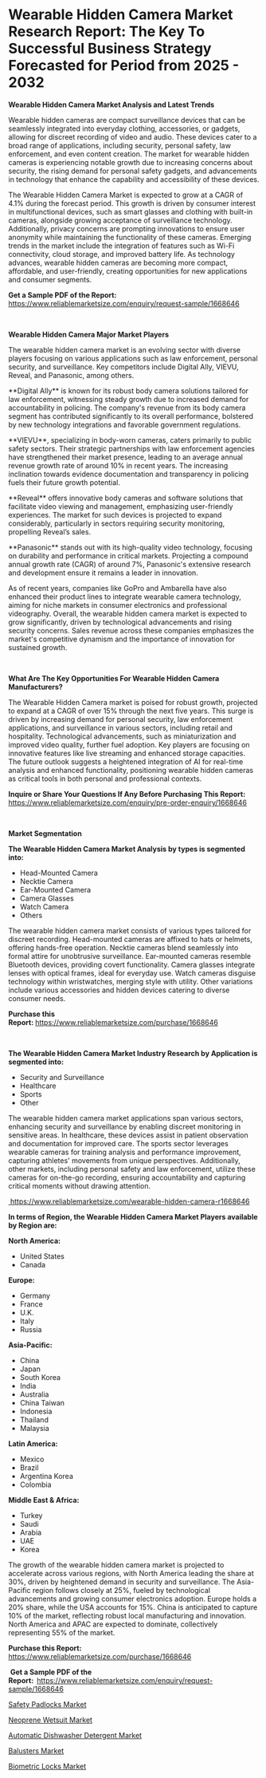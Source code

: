 <p><h1>Wearable Hidden Camera Market Research Report: The Key To Successful Business Strategy Forecasted for Period from 2025 - 2032</h1></p><p><strong>Wearable Hidden Camera Market Analysis and Latest Trends</strong></p>
<p><p>Wearable hidden cameras are compact surveillance devices that can be seamlessly integrated into everyday clothing, accessories, or gadgets, allowing for discreet recording of video and audio. These devices cater to a broad range of applications, including security, personal safety, law enforcement, and even content creation. The market for wearable hidden cameras is experiencing notable growth due to increasing concerns about security, the rising demand for personal safety gadgets, and advancements in technology that enhance the capability and accessibility of these devices.</p><p>The Wearable Hidden Camera Market is expected to grow at a CAGR of 4.1% during the forecast period. This growth is driven by consumer interest in multifunctional devices, such as smart glasses and clothing with built-in cameras, alongside growing acceptance of surveillance technology. Additionally, privacy concerns are prompting innovations to ensure user anonymity while maintaining the functionality of these cameras. Emerging trends in the market include the integration of features such as Wi-Fi connectivity, cloud storage, and improved battery life. As technology advances, wearable hidden cameras are becoming more compact, affordable, and user-friendly, creating opportunities for new applications and consumer segments.</p></p>
<p><strong>Get a Sample PDF of the Report:&nbsp;</strong> <a href="https://www.reliablemarketsize.com/enquiry/request-sample/1668646?utm_campaign=1991&utm_medium=2&utm_source=Github&utm_content=ia&utm_term=04042025&utm_id=wearable-hidden-camera">https://www.reliablemarketsize.com/enquiry/request-sample/1668646</a></p>
<p>&nbsp;</p>
<p><strong>Wearable Hidden Camera Major Market Players</strong></p>
<p><p>The wearable hidden camera market is an evolving sector with diverse players focusing on various applications such as law enforcement, personal security, and surveillance. Key competitors include Digital Ally, VIEVU, Reveal, and Panasonic, among others.</p><p>**Digital Ally** is known for its robust body camera solutions tailored for law enforcement, witnessing steady growth due to increased demand for accountability in policing. The company's revenue from its body camera segment has contributed significantly to its overall performance, bolstered by new technology integrations and favorable government regulations.</p><p>**VIEVU**, specializing in body-worn cameras, caters primarily to public safety sectors. Their strategic partnerships with law enforcement agencies have strengthened their market presence, leading to an average annual revenue growth rate of around 10% in recent years. The increasing inclination towards evidence documentation and transparency in policing fuels their future growth potential.</p><p>**Reveal** offers innovative body cameras and software solutions that facilitate video viewing and management, emphasizing user-friendly experiences. The market for such devices is projected to expand considerably, particularly in sectors requiring security monitoring, propelling Reveal’s sales.</p><p>**Panasonic** stands out with its high-quality video technology, focusing on durability and performance in critical markets. Projecting a compound annual growth rate (CAGR) of around 7%, Panasonic's extensive research and development ensure it remains a leader in innovation.</p><p>As of recent years, companies like GoPro and Ambarella have also enhanced their product lines to integrate wearable camera technology, aiming for niche markets in consumer electronics and professional videography. Overall, the wearable hidden camera market is expected to grow significantly, driven by technological advancements and rising security concerns. Sales revenue across these companies emphasizes the market's competitive dynamism and the importance of innovation for sustained growth.</p></p>
<p>&nbsp;</p>
<p><strong>What Are The Key Opportunities For Wearable Hidden Camera Manufacturers?</strong></p>
<p><p>The Wearable Hidden Camera market is poised for robust growth, projected to expand at a CAGR of over 15% through the next five years. This surge is driven by increasing demand for personal security, law enforcement applications, and surveillance in various sectors, including retail and hospitality. Technological advancements, such as miniaturization and improved video quality, further fuel adoption. Key players are focusing on innovative features like live streaming and enhanced storage capacities. The future outlook suggests a heightened integration of AI for real-time analysis and enhanced functionality, positioning wearable hidden cameras as critical tools in both personal and professional contexts.</p></p>
<p><strong>Inquire or Share Your Questions If Any Before Purchasing This Report:</strong> <a href="https://www.reliablemarketsize.com/enquiry/pre-order-enquiry/1668646?utm_campaign=1991&utm_medium=2&utm_source=Github&utm_content=ia&utm_term=04042025&utm_id=wearable-hidden-camera">https://www.reliablemarketsize.com/enquiry/pre-order-enquiry/1668646</a></p>
<p>&nbsp;</p>
<p><strong>Market Segmentation</strong></p>
<p><strong>The Wearable Hidden Camera Market Analysis by types is segmented into:</strong></p>
<p><ul><li>Head-Mounted Camera</li><li>Necktie Camera</li><li>Ear-Mounted Camera</li><li>Camera Glasses</li><li>Watch Camera</li><li>Others</li></ul></p>
<p><p>The wearable hidden camera market consists of various types tailored for discreet recording. Head-mounted cameras are affixed to hats or helmets, offering hands-free operation. Necktie cameras blend seamlessly into formal attire for unobtrusive surveillance. Ear-mounted cameras resemble Bluetooth devices, providing covert functionality. Camera glasses integrate lenses with optical frames, ideal for everyday use. Watch cameras disguise technology within wristwatches, merging style with utility. Other variations include various accessories and hidden devices catering to diverse consumer needs.</p></p>
<p><strong>Purchase this Report:&nbsp;</strong><a href="https://www.reliablemarketsize.com/purchase/1668646?utm_campaign=1991&utm_medium=2&utm_source=Github&utm_content=ia&utm_term=04042025&utm_id=wearable-hidden-camera">https://www.reliablemarketsize.com/purchase/1668646</a></p>
<p>&nbsp;</p>
<p><strong>The Wearable Hidden Camera Market Industry Research by Application is segmented into:</strong></p>
<p><ul><li>Security and Surveillance</li><li>Healthcare</li><li>Sports</li><li>Other</li></ul></p>
<p><p>The wearable hidden camera market applications span various sectors, enhancing security and surveillance by enabling discreet monitoring in sensitive areas. In healthcare, these devices assist in patient observation and documentation for improved care. The sports sector leverages wearable cameras for training analysis and performance improvement, capturing athletes' movements from unique perspectives. Additionally, other markets, including personal safety and law enforcement, utilize these cameras for on-the-go recording, ensuring accountability and capturing critical moments without drawing attention.</p></p>
<p><a href="https://www.reliablemarketsize.com/wearable-hidden-camera-r1668646?utm_campaign=1991&utm_medium=2&utm_source=Github&utm_content=ia&utm_term=04042025&utm_id=wearable-hidden-camera">&nbsp;https://www.reliablemarketsize.com/wearable-hidden-camera-r1668646</a></p>
<p><strong>In terms of Region, the Wearable Hidden Camera Market Players available by Region are:</strong></p>
<p>
    <p> <strong> North America: </strong>
        <ul>
            <li>United States</li>
            <li>Canada</li>
        </ul>
        </p> 
    <p> <strong> Europe: </strong>
        <ul>
            <li>Germany</li>
            <li>France</li>
            <li>U.K.</li>
            <li>Italy</li>
            <li>Russia</li>
        </ul>
        </p> 
    <p> <strong> Asia-Pacific: </strong>
        <ul>
            <li>China</li>
            <li>Japan</li>
            <li>South Korea</li>
            <li>India</li>
            <li>Australia</li>
            <li>China Taiwan</li>
            <li>Indonesia</li>
            <li>Thailand</li>
            <li>Malaysia</li>
        </ul>
        </p> 
    <p> <strong> Latin America: </strong>
        <ul>
            <li>Mexico</li>
            <li>Brazil</li>
            <li>Argentina Korea</li>
            <li>Colombia</li>
        </ul>
        </p> 
    <p> <strong> Middle East & Africa: </strong>
        <ul>
            <li>Turkey</li>
            <li>Saudi</li>
            <li>Arabia</li>
            <li>UAE</li>
            <li>Korea</li>
        </ul>
    </p>
    </p>
<p><p>The growth of the wearable hidden camera market is projected to accelerate across various regions, with North America leading the share at 30%, driven by heightened demand in security and surveillance. The Asia-Pacific region follows closely at 25%, fueled by technological advancements and growing consumer electronics adoption. Europe holds a 20% share, while the USA accounts for 15%. China is anticipated to capture 10% of the market, reflecting robust local manufacturing and innovation. North America and APAC are expected to dominate, collectively representing 55% of the market.</p></p>
<p><strong>Purchase this Report: </strong><a href="https://www.reliablemarketsize.com/purchase/1668646?utm_campaign=1991&utm_medium=2&utm_source=Github&utm_content=ia&utm_term=04042025&utm_id=wearable-hidden-camera">https://www.reliablemarketsize.com/purchase/1668646</a></p>
<p>&nbsp;<strong>Get a Sample PDF of the Report:&nbsp;&nbsp;</strong><a href="https://www.reliablemarketsize.com/enquiry/request-sample/1668646?utm_campaign=1991&utm_medium=2&utm_source=Github&utm_content=ia&utm_term=04042025&utm_id=wearable-hidden-camera">https://www.reliablemarketsize.com/enquiry/request-sample/1668646</a></p>
<p><strong></strong></p>
<p><p><a href="https://github.com/gfellcincot4/Market-Research-Report-List-1/blob/main/safety-padlocks-market.md?utm_campaign=1991&utm_medium=2&utm_source=Github&utm_content=ia&utm_term=04042025&utm_id=wearable-hidden-camera">Safety Padlocks Market</a></p><p><a href="https://github.com/YashRP12/Market-Research-Report-List-7/blob/main/neoprene-wetsuit-market.md?utm_campaign=1991&utm_medium=2&utm_source=Github&utm_content=ia&utm_term=04042025&utm_id=wearable-hidden-camera">Neoprene Wetsuit Market</a></p><p><a href="https://github.com/wraggfomath/Market-Research-Report-List-1/blob/main/automatic-dishwasher-detergent-market.md?utm_campaign=1991&utm_medium=2&utm_source=Github&utm_content=ia&utm_term=04042025&utm_id=wearable-hidden-camera">Automatic Dishwasher Detergent Market</a></p><p><a href="https://github.com/countpapajwp/Market-Research-Report-List-1/blob/main/balusters-market.md?utm_campaign=1991&utm_medium=2&utm_source=Github&utm_content=ia&utm_term=04042025&utm_id=wearable-hidden-camera">Balusters Market</a></p><p><a href="https://github.com/fallalenoswG/Market-Research-Report-List-1/blob/main/biometric-locks-market.md?utm_campaign=1991&utm_medium=2&utm_source=Github&utm_content=ia&utm_term=04042025&utm_id=wearable-hidden-camera">Biometric Locks Market</a></p></p>